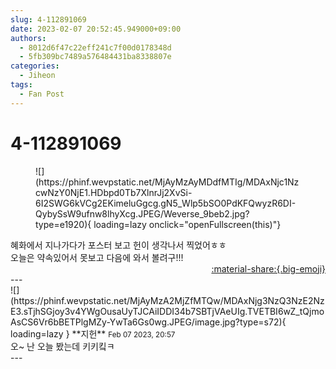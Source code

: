 ```yaml
---
slug: 4-112891069
date: 2023-02-07 20:52:45.949000+09:00
authors:
  - 8012d6f47c22eff241c7f00d0178348d
  - 5fb309bc7489a576484431ba8338807e
categories:
  - Jiheon
tags:
  - Fan Post
---
```


# 4-112891069

<div class="post-container" markdown="1">
<div class="content-container md-sidebar__scrollwrap" markdown="1">


<figure markdown="1">
![](https://phinf.wevpstatic.net/MjAyMzAyMDdfMTIg/MDAxNjc1NzcwNzY0NjE1.HDbpd0Tb7XlnrJj2XvSi-6I2SWG6kVCg2EKimeluGgcg.gN5_Wlp5bSO0PdKFQwyzR6DI-QybySsW9ufnw8lhyXcg.JPEG/Weverse_9beb2.jpg?type=e1920){ loading=lazy onclick="openFullscreen(this)"}
</figure>
혜화에서 지나가다가 포스터 보고 헌이 생각나서 찍었어ㅎㅎ<br>오늘은 약속있어서 못보고 다음에 와서 볼려구!!!

</div>
</div>

<div style="text-align: right;" markdown="1">
<a href="https://weverse.io/fromis9/fanpost/4-112891069" style="text-align: right;">:material-share:{.big-emoji}</a>
</div>
---

<div class="comments-container md-sidebar__scrollwrap" markdown="1">
<div class="comment" markdown="1">
<div class='id-container' markdown="1">
![](https://phinf.wevpstatic.net/MjAyMzA2MjZfMTQw/MDAxNjg3NzQ3NzE2NzE3.sTjhSGjoy3v4YWgOusaUyTJCAiIDDI34b7SBTjVAeUIg.TVETBI6wZ_tQjmoAsCS6Vr6bBETPlgMZy-YwTa6Gs0wg.JPEG/image.jpg?type=s72){ loading=lazy }
**<span class="artist">지헌</span>** <small>Feb 07 2023, 20:57</small><br>
</div>
<div class='comment-body' markdown="1">
오~ 난 오늘 봤는데 키키킼ㅋ
</div>
</div>
</div>
---
